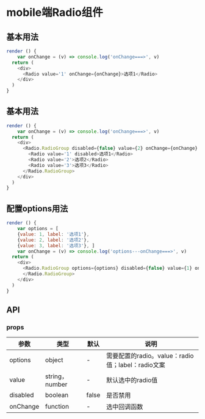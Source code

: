 # mobile端Radio组件

## 基本用法

```js
render () {
	var onChange = (v) => console.log('onChange===>', v)
  return (
    <div>
      <Radio value='1' onChange={onChange}>选项1</Radio>
    </div>
  )
}
```

## 基本用法

```js
render () {
	var onChange = (v) => console.log('onChange===>', v)
  return (
    <div>
      <Radio.RadioGroup disabled={false} value={2} onChange={onChange} >
      	<Radio value='1' disabled>选项1</Radio>
      	<Radio value='2'>选项2</Radio>
      	<Radio value='3'>选项3</Radio>
      </Radio.RadioGroup>
    </div>
  )
}
```



## 配置options用法

```js
render () {
	var options = [
	{value: 1, label: '选项1'}, 
	{value: 2, label: '选项2'},
	{value: 3, label: '选项3'}, ]
	var onChange = (v) => console.log('options---onChange===>', v)
  return (
    <div>
      <Radio.RadioGroup options={options} disabled={false} value={1} onChange={onChange} >
      </Radio.RadioGroup>
    </div>
  )
}
```

## API

### props

|   参数    |   类型   |   默认  |   说明     |
|-----------|----------|------------|-------------------|
| options  |  object  |  -      | 需要配置的radio。value：radio值；label：radio文案 |
| value  |  string，number  |  -      | 默认选中的radio值 |
| disabled     | boolean |  false    | 是否禁用 |
| onChange     | function |  -    | 选中回调函数 |